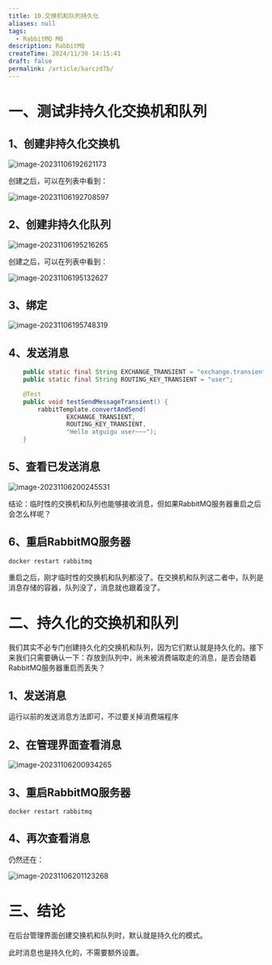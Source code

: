 ```yaml
---
title: 10.交换机和队列持久化
aliases: null
tags:
  - RabbitMQ MQ
description: RabbitMQ
createTime: 2024/11/30 14:15:41
draft: false
permalink: /article/karczd7b/
---
```


# 一、测试非持久化交换机和队列

## 1、创建非持久化交换机

![image-20231106192621173](./assets/image-20231106192621173.png)



创建之后，可以在列表中看到：

![image-20231106192708597](./assets/image-20231106192708597.png)



## 2、创建非持久化队列

![image-20231106195216265](./assets/image-20231106195216265.png)



创建之后，可以在列表中看到：

![image-20231106195132627](./assets/image-20231106195132627.png)



## 3、绑定

![image-20231106195748319](./assets/image-20231106195748319.png)



## 4、发送消息

```java
    public static final String EXCHANGE_TRANSIENT = "exchange.transient.user";
    public static final String ROUTING_KEY_TRANSIENT = "user";

    @Test
    public void testSendMessageTransient() {
        rabbitTemplate.convertAndSend(
                EXCHANGE_TRANSIENT,
                ROUTING_KEY_TRANSIENT,
                "Hello atguigu user~~~");
    }
```



## 5、查看已发送消息

![image-20231106200245531](./assets/image-20231106200245531.png)

结论：临时性的交换机和队列也能够接收消息，但如果RabbitMQ服务器重启之后会怎么样呢？



## 6、重启RabbitMQ服务器

```shell
docker restart rabbitmq
```

重启之后，刚才临时性的交换机和队列都没了。在交换机和队列这二者中，队列是消息存储的容器，队列没了，消息就也跟着没了。



# 二、持久化的交换机和队列

我们其实不必专门创建持久化的交换机和队列，因为它们默认就是持久化的。接下来我们只需要确认一下：存放到队列中，尚未被消费端取走的消息，是否会随着RabbitMQ服务器重启而丢失？

## 1、发送消息

运行以前的发送消息方法即可，不过要关掉消费端程序



## 2、在管理界面查看消息

![image-20231106200934265](./assets/image-20231106200934265.png)



## 3、重启RabbitMQ服务器

```shell
docker restart rabbitmq
```



## 4、再次查看消息

仍然还在：

![image-20231106201123268](./assets/image-20231106201123268.png)



# 三、结论

在后台管理界面创建交换机和队列时，默认就是持久化的模式。

此时消息也是持久化的，不需要额外设置。